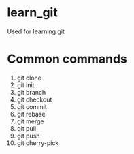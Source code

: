 # learn_git
Used for learning git

# Common commands

1. git clone
2. git init
3. git branch
4. git checkout
5. git commit
6. git rebase
7. git merge
8. git pull
9. git push
10. git cherry-pick
